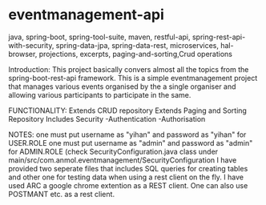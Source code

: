 # eventmanagement-api
java, spring-boot, spring-tool-suite, maven, restful-api, spring-rest-api-with-security, spring-data-jpa, spring-data-rest, microservices, hal-browser, projections, excerpts, paging-and-sorting,Crud operations

Introduction:
This project basically convers almost all the topics from the spring-boot-rest-api framework. This is a simple eventmanagement project 
that manages various events organised by the a single organiser and allowing various participants to participate in the same.

FUNCTIONALITY:
Extends CRUD repository
Extends Paging and Sorting Repository
Includes Security
  -Authentication
  -Authorisation

NOTES:
one must put username as "yihan" and password as "yihan" for USER.ROLE 
one must put username as "admin" and password as "admin" for ADMIN.ROLE
(check SecurityConfiguration.java class under main/src/com.anmol.eventmanagement/SecurityConfiguration
I have provided two seperate files that includes SQL queries for creating tables and other one for testing data when using a rest client
on the fly. I have used ARC a google chrome extention as a REST client. One can also use POSTMANT etc. as a rest client. 

